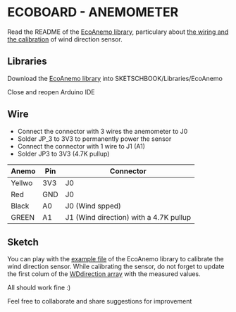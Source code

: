 # ECOBOARD - ANEMOMETER

Read the README of the [EcoAnemo library](https://github.com/ecosensors/EcoAnemo), particulary about [the wiring and the calibration](https://github.com/ecosensors/EcoAnemo?tab=readme-ov-file#calibration) of wind direction sensor.

## Libraries

Download the [EcoAnemo library](https://github.com/ecosensors/EcoAnemo) into SKETSCHBOOK/Libraries/EcoAnemo

Close and reopen Arduino IDE

## Wire

* Connect the connector with 3 wires the anemometer to J0
* Solder JP_3 to 3V3 to permanently power the sensor
* Connect the connector with 1 wire to J1 (A1)
* Solder JP3 to 3V3 (4.7K pullup)

Anemo | Pin | Connector
--- | --- | --
Yellwo| 3V3 | J0
Red | GND | J0
Black | A0 | J0 (Wind spped)
GREEN | A1 | J1 (Wind direction) with a 4.7K pullup

## Sketch
You can play with the [example file](https://github.com/ecosensors/EcoAnemo/blob/main/examples/calibration.ino) of the EcoAnemo library to calibrate the wind direction sensor. While calibrating the sensor, do not forget to update the first colum of the [WDdirection array](https://github.com/ecosensors/EcoAnemo/blob/main/EcoAnemo.h#L24) with the measured values.


All should work fine :)

Feel free to collaborate and share suggestions for improvement 